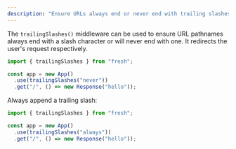 ```yaml
---
description: "Ensure URLs always end or never end with trailing slashes"
---
```


The `trailingSlashes()` middleware can be used to ensure URL pathnames always
end with a slash character or will never end with one. It redirects the user's
request respectively.

```ts main.ts
import { trailingSlashes } from "fresh";

const app = new App()
  .use(trailingSlashes("never"))
  .get("/", () => new Response("hello"));
```

Always append a trailing slash:

```ts main.ts
import { trailingSlashes } from "fresh";

const app = new App()
  .use(trailingSlashes("always"))
  .get("/", () => new Response("hello"));
```
